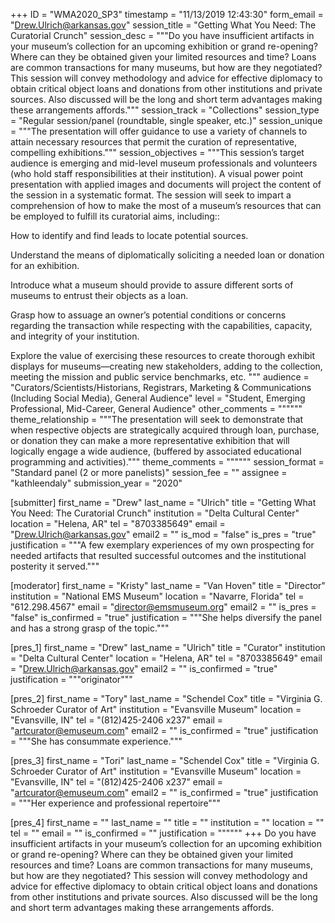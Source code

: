 +++
ID = "WMA2020_SP3"
timestamp = "11/13/2019 12:43:30"
form_email = "Drew.Ulrich@arkansas.gov"
session_title = "Getting What You Need: The Curatorial Crunch"
session_desc = """Do you have insufficient artifacts in your museum’s collection for an upcoming exhibition or grand re-opening? Where can they be obtained given your limited resources and time? Loans are common transactions for many museums, but how are they negotiated? This session will convey methodology and advice for effective diplomacy to obtain critical object loans and donations from other institutions and private sources. Also discussed will be the long and short term advantages making these arrangements affords."""
session_track = "Collections"
session_type = "Regular session/panel (roundtable, single speaker, etc.)"
session_unique = """The presentation will offer guidance to use a variety of channels to attain necessary resources that permit the curation of representative, compelling exhibitions."""
session_objectives = """This session’s target audience is emerging and mid-level museum professionals and volunteers (who hold staff responsibilities at their institution). A visual power point presentation with applied images and documents will project the content of the session in a systematic format. The session will seek to impart a comprehension of how to make the most of a museum’s  resources that can be employed to fulfill its curatorial aims, including::

How to identify and find leads to locate potential sources.

Understand the means of diplomatically soliciting a needed loan or donation for an exhibition.

 Introduce what a museum should provide to assure different sorts of museums to entrust their objects as a loan.

Grasp how to assuage an owner’s potential conditions or concerns regarding the transaction while respecting with the capabilities, capacity, and integrity of your institution.

Explore the value of exercising these resources to create thorough exhibit displays for museums—creating new stakeholders, adding to the collection, meeting the mission and public service benchmarks, etc. """
audience = "Curators/Scientists/Historians, Registrars, Marketing & Communications (Including Social Media), General Audience"
level = "Student, Emerging Professional, Mid-Career, General Audience"
other_comments = """"""
theme_relationship = """The presentation will seek to demonstrate that when respective objects are strategically acquired through loan, purchase, or donation they can make a more representative exhibition that will logically engage a wide audience, (buffered by associated educational programming and activities)."""
theme_comments = """"""
session_format = "Standard panel (2 or more panelists)"
session_fee = ""
assignee = "kathleendaly"
submission_year = "2020"

[submitter]
first_name = "Drew"
last_name = "Ulrich"
title = "Getting What You Need: The Curatorial Crunch"
institution = "Delta Cultural Center"
location = "Helena, AR"
tel = "8703385649"
email = "Drew.Ulrich@arkansas.gov"
email2 = ""
is_mod = "false"
is_pres = "true"
justification = """A few exemplary experiences of my own prospecting for needed artifacts that resulted successful outcomes and the institutional posterity it served."""

[moderator]
first_name = "Kristy"
last_name = "Van Hoven"
title = "Director"
institution = "National EMS Museum"
location = "Navarre, Florida"
tel = "612.298.4567"
email = "director@emsmuseum.org"
email2 = ""
is_pres = "false"
is_confirmed = "true"
justification = """She helps diversify the panel and has a strong grasp of the topic."""

[pres_1]
first_name = "Drew"
last_name = "Ulrich"
title = "Curator"
institution = "Delta Cultural Center"
location = "Helena, AR"
tel = "8703385649"
email = "Drew.Ulrich@arkansas.gov"
email2 = ""
is_confirmed = "true"
justification = """originator"""

[pres_2]
first_name = "Tory"
last_name = "Schendel Cox"
title = "Virginia G. Schroeder Curator of Art"
institution = "Evansville Museum"
location = "Evansville, IN"
tel = "(812)425-2406 x237"
email = "artcurator@emuseum.com"
email2 = ""
is_confirmed = "true"
justification = """She has consummate experience."""

[pres_3]
first_name = "Tori"
last_name = "Schendel Cox"
title = "Virginia G. Schroeder Curator of Art"
institution = "Evansville Museum"
location = "Evansville, IN"
tel = "(812)425-2406 x237"
email = "artcurator@emuseum.com"
email2 = ""
is_confirmed = "true"
justification = """Her experience and professional repertoire"""

[pres_4]
first_name = ""
last_name = ""
title = ""
institution = ""
location = ""
tel = ""
email = ""
is_confirmed = ""
justification = """"""
+++
Do you have insufficient artifacts in your museum’s collection for an upcoming exhibition or grand re-opening? Where can they be obtained given your limited resources and time? Loans are common transactions for many museums, but how are they negotiated? This session will convey methodology and advice for effective diplomacy to obtain critical object loans and donations from other institutions and private sources. Also discussed will be the long and short term advantages making these arrangements affords.